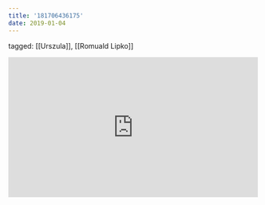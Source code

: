 ```yaml
---
title: '181706436175'
date: 2019-01-04
---
```

tagged: [[Urszula]], [[Romuald Lipko]]
<iframe allow="accelerometer; autoplay; clipboard-write; encrypted-media; gyroscope; picture-in-picture" allowfullscreen="" frameborder="0" height="281" id="youtube_iframe" src="https://www.youtube.com/embed/C9SQcO3Zins?feature=oembed&amp;enablejsapi=1&amp;origin=https://safe.txmblr.com&amp;wmode=opaque" width="500"></iframe>